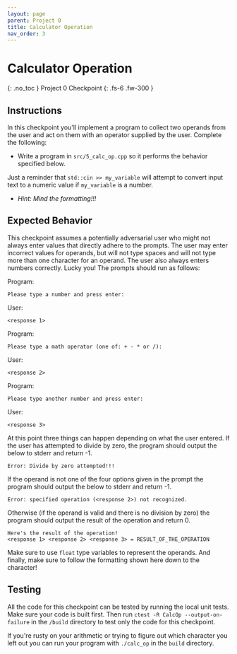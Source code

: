 ```yaml
---
layout: page
parent: Project 0
title: Calculator Operation
nav_order: 3
---
```


# Calculator Operation
{: .no_toc }
Project 0 Checkpoint
{: .fs-6 .fw-300 }

## Instructions

In this checkpoint you'll implement a program to collect two operands from the user and act on them with an operator supplied by the user. Complete the following:

- Write a program in ```src/5_calc_op.cpp``` so it performs the behavior specified below.

Just a reminder that ```std::cin >> my_variable``` will attempt to convert input text to a numeric value if ```my_variable``` is a number. 

- *Hint: Mind the formatting!!!*

## Expected Behavior

This checkpoint assumes a potentially adversarial user who might not always enter values that directly adhere to the prompts. The user may enter incorrect values for operands, but will not type spaces and will not type more than one character for an operand. The user also always enters numbers correctly. Lucky you! The prompts should run as follows:

Program:
```
Please type a number and press enter: 
```

User:
```
<response 1>
```

Program:
```
Please type a math operator (one of: + - * or /): 
```

User:
```
<response 2>
```

Program:
```
Please type another number and press enter: 
```

User:
```
<response 3>
```

At this point three things can happen depending on what the user entered. If the user has attempted to divide by zero, the program should output the below to stderr and return -1.

```
Error: Divide by zero attempted!!!

```

If the operand is not one of the four options given in the prompt the program should output the below to stderr and return -1.

```
Error: specified operation (<response 2>) not recognized.

```

Otherwise (if the operand is valid and there is no division by zero) the program should output the result of the operation and return 0.

```
Here's the result of the operation!
<response 1> <response 2> <response 3> = RESULT_OF_THE_OPERATION

```

Make sure to use ```float``` type variables to represent the operands. And finally, make sure to follow the formatting shown here down to the character!

## Testing

All the code for this checkpoint can be tested by running the local unit tests. Make sure your code is built first. Then run ```ctest -R CalcOp --output-on-failure``` in the ```/build``` directory to test only the code for this checkpoint.

If you're rusty on your arithmetic or trying to figure out which character you left out you can run your program with ```./calc_op``` in the ```build``` directory.